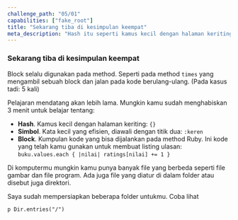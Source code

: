 ```yaml
---
challenge_path: "05/01"
capabilities: ["fake_root"]
title: "Sekarang tiba di kesimpulan keempat"
meta_description: "Hash itu seperti kamus kecil dengan halaman keriting {}. Simbol itu seperti kata kecil yang efisien, diawali dengan titik dua (:keren). Block adalah kumpulan kode yang bisa dijalankan."
---
```


### Sekarang tiba di kesimpulan keempat

Block selalu digunakan pada method. Seperti pada method `times` yang mengambil sebuah block dan jalan pada kode berulang-ulang. (Pada kasus tadi: 5 kali)

Pelajaran mendatang akan lebih lama. Mungkin kamu sudah menghabiskan 3 menit untuk belajar tentang:

- **Hash**. Kamus kecil dengan halaman keriting: `{}`
- **Simbol**. Kata kecil yang efisien, diawali dengan titik dua: `:keren`
- **Block**. Kumpulan kode yang bisa dijalankan pada method Ruby. Ini kode yang telah kamu gunakan untuk membuat listing ulasan: `buku.values.each { |nilai| ratings[nilai] += 1 }`

Di komputermu mungkin kamu punya banyak file yang berbeda seperti file gambar dan file program. Ada juga file yang diatur di dalam folder atau disebut juga direktori.

Saya sudah mempersiapkan beberapa folder untukmu. Coba lihat

`
p Dir.entries("/")
`
